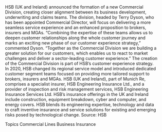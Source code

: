 HSB (UK and Ireland) announced the formation of a new Commercial Division, creating closer alignment between its business development, underwriting and claims teams.
The division, headed by Terry Dyson, who has been appointed Commercial Director, will focus on delivering a more seamless service experience and an enhanced proposition to brokers, insurers and MGAs.
“Combining the expertise of these teams allows us to deepen customer relationships along the whole customer journey and marks an exciting new phase of our customer experience strategy,” commented Dyson.
“Together as the Commercial Division we are building a greater solution for our customers, which enables us to react to market challenges and deliver a sector-leading customer experience.”
The creation of the Commercial Division is part of HSB’s customer experience strategy. In 2020, HSB changed its regional service model and introduced dedicated customer segment teams focused on providing more tailored support to brokers, insurers and MGAs.
HSB (UK and Ireland), part of Munich Re, comprises a specialist insurer, HSB Engineering Insurance Ltd., and a provider of inspection and risk management services, HSB Engineering Insurance Services Ltd. HSB’s insurance offerings in the UK and Ireland include construction, equipment breakdown, cyber and computer, and energy covers. HSB blends its engineering expertise, technology and data to craft inventive insurance and service solutions for existing and emerging risks posed by technological change.
Source: HSB

Topics
Commercial Lines
Business Insurance
